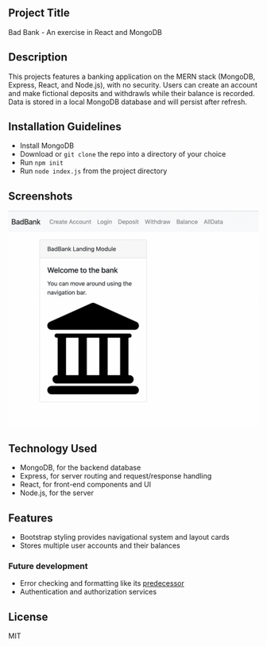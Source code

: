 ## Project Title
Bad Bank - An exercise in React and MongoDB

## Description
This projects features a banking application on the MERN stack (MongoDB, Express, React, and Node.js), with no security. Users can create an account and make fictional deposits and withdrawls while their balance is recorded. Data is stored in a local MongoDB database and will persist after refresh.

## Installation Guidelines
- Install MongoDB
- Download or `git clone` the repo into a directory of your choice
- Run `npm init`
- Run `node index.js` from the project directory

## Screenshots
![Screenshot of the landing page](screenshot.png)

## Technology Used
- MongoDB, for the backend database
- Express, for server routing and request/response handling
- React, for front-end components and UI
- Node.js, for the server

## Features
- Bootstrap styling provides navigational system and layout cards
- Stores multiple user accounts and their balances

### Future development
- Error checking and formatting like its [predecessor](https://github.com/tfarnham/bad-bank)
- Authentication and authorization services

## License
MIT
